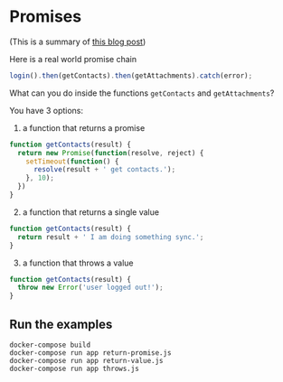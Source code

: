 # Promises

(This is a summary of [this blog post](http://pouchdb.com/2015/05/18/we-have-a-problem-with-promises.html))

Here is a real world promise chain
```js
login().then(getContacts).then(getAttachments).catch(error);
```

What can you do inside the functions `getContacts` and `getAttachments`?

You have 3 options:

1.  a function that returns a promise

```js
function getContacts(result) {
  return new Promise(function(resolve, reject) {
    setTimeout(function() {
      resolve(result + ' get contacts.');
    }, 10);
  })
}
```

2.  a function that returns a single value

```js
function getContacts(result) {
  return result + ' I am doing something sync.';
}
```

3.  a function that throws a value

```js
function getContacts(result) {
  throw new Error('user logged out!');
}
```

## Run the examples

    docker-compose build
    docker-compose run app return-promise.js
    docker-compose run app return-value.js
    docker-compose run app throws.js
